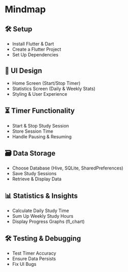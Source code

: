 # Mindmap

## 🛠️ Setup

- Install Flutter & Dart
- Create a Flutter Project
- Set Up Dependencies

## 🎨 UI Design

- Home Screen (Start/Stop Timer)
- Statistics Screen (Daily & Weekly Stats)
- Styling & User Experience

## ⏳ Timer Functionality

- Start & Stop Study Session
- Store Session Time
- Handle Pausing & Resuming

## 🗃️ Data Storage

- Choose Database (Hive, SQLite, SharedPreferences)
- Save Study Sessions
- Retrieve & Display Data

## 📊 Statistics & Insights

- Calculate Daily Study Time
- Sum Up Weekly Study Hours
- Display Progress Graphs (fl_chart)

## 🛠️ Testing & Debugging

- Test Timer Accuracy
- Ensure Data Persists
- Fix UI Bugs